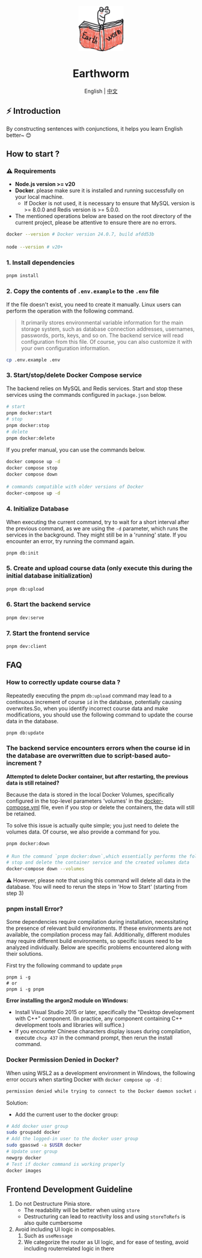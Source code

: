 <div align="center">
  <img alt="Earthworm" width="120" height="120" src="./apps/client/public/logo.png">
  <h1>Earthworm</h1>
  <span>English | <a href="./README.zh-CN.md">中文</a></span>
</div>

## ⚡ Introduction

By constructing sentences with conjunctions, it helps you learn English better~ 😊

## How to start ?

### ⚠️ Requirements

- **Node.js version >= v20**
- **Docker**. please make sure it is installed and running successfully on your local machine.
  - If Docker is not used, it is necessary to ensure that MySQL version is >= 8.0.0 and Redis version is >= 5.0.0.
- The mentioned operations below are based on the root directory of the current project, please be attentive to ensure there are no errors.

```bash
docker --version # Docker version 24.0.7, build afdd53b

node --version # v20+
```

### 1. Install dependencies

```bash
pnpm install
```

### 2. Copy the contents of `.env.example` to the `.env` file

If the file doesn't exist, you need to create it manually. Linux users can perform the operation with the following command.

> It primarily stores environmental variable information for the main storage system, such as database connection addresses, usernames, passwords, ports, keys, and so on. The backend service will read configuration from this file. Of course, you can also customize it with your own configuration information.

```bash
cp .env.example .env
```

### 3. Start/stop/delete Docker Compose service

The backend relies on MySQL and Redis services. Start and stop these services using the commands configured in `package.json` below.

```bash
# start
pnpm docker:start
# stop
pnpm docker:stop
# delete
pnpm docker:delete
```

If you prefer manual, you can use the commands below.

```bash
docker compose up -d
docker compose stop
docker compose down

# commands compatible with older versions of Docker
docker-compose up -d
```

### 4. Initialize Database

When executing the current command, try to wait for a short interval after the previous command, as we are using the `-d` parameter, which runs the services in the background. They might still be in a 'running' state. If you encounter an error, try running the command again.

```bash
pnpm db:init
```

### 5. Create and upload course data (only execute this during the initial database initialization)

```bash
pnpm db:upload
```

### 6. Start the backend service

```bash
pnpm dev:serve
```

### 7. Start the frontend service

```bash
pnpm dev:client
```

## FAQ

### How to correctly update course data ?

Repeatedly executing the pnpm `db:upload` command may lead to a continuous increment of course `id` in the database, potentially causing overwrites.So, when you identify incorrect course data and make modifications, you should use the following command to update the course data in the database.

```bash
pnpm db:update
```

### The backend service encounters errors when the course id in the database are overwritten due to script-based auto-increment ?

**Attempted to delete Docker container, but after restarting, the previous data is still retained?**

Because the data is stored in the local Docker Volumes, specifically configured in the top-level parameters 'volumes' in the [docker-compose.yml](./docker-compose.yml) file, even if you stop or delete the containers, the data will still be retained.

To solve this issue is actually quite simple; you just need to delete the volumes data. Of course, we also provide a command for you.

```bash
pnpm docker:down

# Run the command `pnpm docker:down`,which essentially performs the following command:
# stop and delete the container service and the created volumes data
docker-compose down --volumes
```

⚠️ However, please note that using this command will delete all data in the database. You will need to rerun the steps in 'How to Start' (starting from step 3)

### pnpm install Error?

Some dependencies require compilation during installation, necessitating the presence of relevant build environments.
If these environments are not available, the compilation process may fail. Additionally, different modules may require different build environments, so specific issues need to be analyzed individually.
Below are specific problems encountered along with their solutions.

First try the following command to update `pnpm`

```shell
pnpm i -g
# or
pnpm i -g pnpm
```

**Error installing the argon2 module on Windows:**

- Install Visual Studio 2015 or later, specifically the "Desktop development with C++" component. (In practice, any component containing C++ development tools and libraries will suffice.)
- If you encounter Chinese characters display issues during compilation, execute `chcp 437` in the command prompt, then rerun the install command.

### Docker Permission Denied in Docker?

When using WSL2 as a development environment in Windows, the following error occurs when starting Docker with `docker compose up -d` :

```bash
permission denied while trying to connect to the Docker daemon socket at unix:///var/run/docker.sock: Get "http://%2Fvar%2Frun%2Fdocker.sock/v1.24/containers/json": dial unix /var/run/docker.sock: connect: permission denied
```

Solution:

- Add the current user to the docker group:

```bash
# Add docker user group
sudo groupadd docker
# Add the logged-in user to the docker user group
sudo gpasswd -a $USER docker
# Update user group
newgrp docker
# Test if docker command is working properly
docker images
```

## Frontend Development Guideline

1. Do not Destructure Pinia store.
   - The readability will be better when using `store`
   - Destructuring can lead to reactivity loss and using `storeToRefs` is also quite cumbersome
2. Avoid including UI logic in composables.
   1. Such as `useMessage`
   2. We categorize the router as UI logic, and for ease of testing, avoid including routerrelated logic in there
